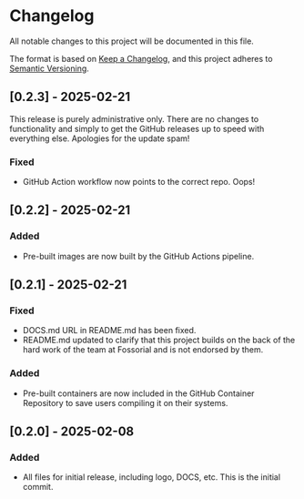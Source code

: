 # Changelog

All notable changes to this project will be documented in this file.

The format is based on [Keep a Changelog](https://keepachangelog.com/en/1.1.0/),
and this project adheres to [Semantic Versioning](https://semver.org/spec/v2.0.0.html).

## [0.2.3] - 2025-02-21
This release is purely administrative only. There are no changes to functionality and simply to get the GitHub releases up to speed with everything else. Apologies for the update spam!

### Fixed
- GitHub Action workflow now points to the correct repo. Oops!

## [0.2.2] - 2025-02-21

### Added
- Pre-built images are now built by the GitHub Actions pipeline.

## [0.2.1] - 2025-02-21

### Fixed
- DOCS.md URL in README.md has been fixed.
- README.md updated to clarify that this project builds on the back of the hard work of the team at Fossorial and is not endorsed by them.

### Added
- Pre-built containers are now included in the GitHub Container Repository to save users compiling it on their systems.

## [0.2.0] - 2025-02-08

### Added
- All files for initial release, including logo, DOCS, etc. This is the initial commit.

